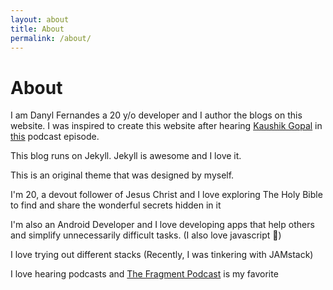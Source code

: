 ```yaml
---
layout: about
title: About
permalink: /about/
---
```


# About

I am Danyl Fernandes a 20 y/o developer and I author the blogs on this website.
I was inspired to create this website after hearing [Kaushik Gopal](https://jkl.gg) in [this](https://fragmentedpodcast.com/episodes/188/) podcast episode.

This blog runs on Jekyll. Jekyll is awesome and I love it.

This is an original theme that was designed by myself.

I'm 20, a devout follower of Jesus Christ and I love exploring The Holy Bible to find and share the wonderful secrets hidden in it

I'm also an Android Developer and I love developing apps that help others and simplify unnecessarily difficult tasks. (I also love javascript :hugs:)

I love trying out different stacks (Recently, I was tinkering with JAMstack)

I love hearing podcasts and [The Fragment Podcast](https://fragmentedpodcast.com/) is 
my favorite



